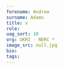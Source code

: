 ```yaml
---
forename: Andrew
surname: Adams
title: x
role:  
uag_sort: 10
org: UKRI - NERC *
image_src: null.jpg
bio: 
tags: 
---
```

